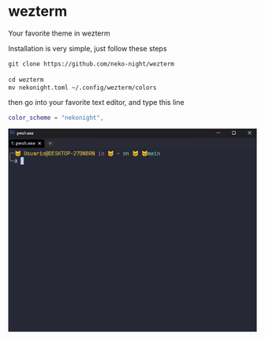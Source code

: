 # wezterm

Your favorite theme in wezterm

Installation is very simple, just follow these steps

```shell
git clone https://github.com/neko-night/wezterm

cd wezterm
mv nekonight.toml ~/.config/wezterm/colors
```

then go into your favorite text editor, and type this line

```lua
color_scheme = "nekonight",
```

![nekonight_wezterm](./nekonight_wezterm.jpg)
